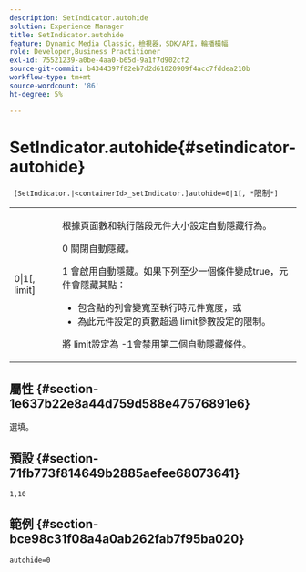 ```yaml
---
description: SetIndicator.autohide
solution: Experience Manager
title: SetIndicator.autohide
feature: Dynamic Media Classic，檢視器，SDK/API，輪播橫幅
role: Developer,Business Practitioner
exl-id: 75521239-a0be-4aa0-b65d-9a1f7d902cf2
source-git-commit: b4344397f82eb7d2d61020909f4acc7fddea210b
workflow-type: tm+mt
source-wordcount: '86'
ht-degree: 5%

---
```


# SetIndicator.autohide{#setindicator-autohide}

` [SetIndicator.|<containerId>_setIndicator.]autohide=0|1[, *`限制`*]`

<table id="table_0BEA0B5FFDF64E5594B534B2A87A6D88"> 
 <tbody> 
  <tr> 
   <td colname="col1"> <p> <span class="codeph">0|1[,<span class="varname"> limit</span>]</span> </p> </td> 
   <td colname="col2"> <p> 根據頁面數和執行階段元件大小設定自動隱藏行為。 </p> <p> <span class="codeph"> 0</span> 關閉自動隱藏。 </p> <p> <span class="codeph"> 1</span> 會啟用自動隱藏。如果下列至少一個條件變成true，元件會隱藏其點： </p> <p> 
     <ul id="ul_A7F9C1DDC6AE44BAA348B3AD440A4EDD"> 
      <li id="li_39332158806445DF874C5A52F1331B8B">包含點的列會變寬至執行時元件寬度，或 </li> 
      <li id="li_E30BAC8B609147ADB8824000F5729B21">為此元件設定的頁數超過<span class="codeph"><span class="varname"> limit</span></span>參數設定的限制。 </li> 
     </ul> </p> <p> 將<span class="codeph"><span class="varname"> limit</span></span>設定為<span class="codeph"> -1</span>會禁用第二個自動隱藏條件。 </p> </td> 
  </tr> 
 </tbody> 
</table>

## 屬性 {#section-1e637b22e8a44d759d588e47576891e6}

選填。

## 預設 {#section-71fb773f814649b2885aefee68073641}

`1,10`

## 範例 {#section-bce98c31f08a4a0ab262fab7f95ba020}

`autohide=0`
